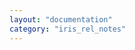 ```yaml
---
layout: "documentation"
category: "iris_rel_notes"
---
```

                         
<head>
    <script type="text/javascript">
        window.location.replace('https://opensource.hcltechsw.com/Volt-MX-Documentation-Archive/docs/documentation/VMX_release_notes.html#v9-servicepack-2-fixpack-45')
    </script>
</head>

<body>
</body>
